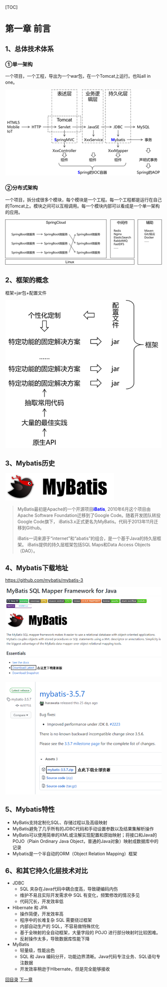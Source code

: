 [TOC]

# 第一章 前言

## 1、总体技术体系

### ①单一架构

一个项目，一个工程，导出为一个war包，在一个Tomcat上运行。也叫all in one。

![images](images/img002.png)



### ②分布式架构

一个项目，拆分成很多个模块，每个模块是一个工程。每一个工程都是运行在自己的Tomcat上。模块之间可以互相调用。每一个模块内部可以看成是一个单一架构的应用。

![images](images/img003.png)



## 2、框架的概念

框架=jar包+配置文件

![images](images/img004.png)



## 3、Mybatis历史

![images](images/img001.png)

> MyBatis最初是Apache的一个开源项目<span style="color:blue;font-weight:bold;">iBatis</span>, 2010年6月这个项目由Apache Software Foundation迁移到了Google Code。随着开发团队转投Google Code旗下， iBatis3.x正式更名为MyBatis。代码于2013年11月迁移到Github。
>
> iBatis一词来源于“internet”和“abatis”的组合，是一个基于Java的持久层框架。 iBatis提供的持久层框架包括SQL Maps和Data Access Objects（DAO）。



## 4、Mybatis下载地址

https://github.com/mybatis/mybatis-3

![images](images/img006.png)

![images](images/img007.png)



## 5、Mybatis特性

- MyBatis支持定制化SQL、存储过程以及高级映射
- MyBatis避免了几乎所有的JDBC代码和手动设置参数以及结果集解析操作
- MyBatis可以使用简单的XML或注解实现配置和原始映射；将接口和Java的POJO（Plain Ordinary Java Object，普通的Java对象）映射成数据库中的记录
- Mybatis是一个半自动的ORM（Object   Relation  Mapping）框架




## 6、和其它持久化层技术对比

- JDBC
  - SQL 夹杂在Java代码中耦合度高，导致硬编码内伤
  - 维护不易且实际开发需求中 SQL 有变化，频繁修改的情况多见
  - 代码冗长，开发效率低
- Hibernate 和 JPA
  - 操作简便，开发效率高
  - 程序中的长难复杂 SQL 需要绕过框架
  - 内部自动生产的 SQL，不容易做特殊优化
  - 基于全映射的全自动框架，大量字段的 POJO 进行部分映射时比较困难。
  - 反射操作太多，导致数据库性能下降
- MyBatis
  - 轻量级，性能出色
  - SQL 和 Java 编码分开，功能边界清晰。Java代码专注业务、SQL语句专注数据
  - 开发效率稍逊于HIbernate，但是完全能够接收



[回目录](../index.html) [下一章](../chapter02/index.html)
